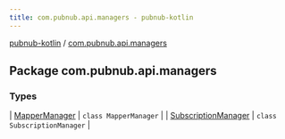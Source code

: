 ```yaml
---
title: com.pubnub.api.managers - pubnub-kotlin
---
```


[pubnub-kotlin](../index.html) / [com.pubnub.api.managers](./index.html)

## Package com.pubnub.api.managers

### Types

| [MapperManager](-mapper-manager/index.html) | `class MapperManager` |
| [SubscriptionManager](-subscription-manager/index.html) | `class SubscriptionManager` |

